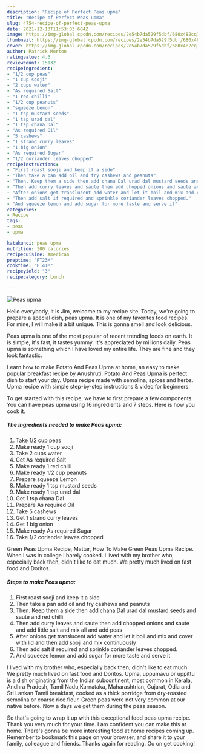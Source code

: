 ```yaml
---
description: "Recipe of Perfect Peas upma"
title: "Recipe of Perfect Peas upma"
slug: 4754-recipe-of-perfect-peas-upma
date: 2021-12-13T11:53:03.604Z
image: https://img-global.cpcdn.com/recipes/2e54b7da529f5dbf/680x482cq70/peas-upma-recipe-main-photo.jpg
thumbnail: https://img-global.cpcdn.com/recipes/2e54b7da529f5dbf/680x482cq70/peas-upma-recipe-main-photo.jpg
cover: https://img-global.cpcdn.com/recipes/2e54b7da529f5dbf/680x482cq70/peas-upma-recipe-main-photo.jpg
author: Patrick Morton
ratingvalue: 4.3
reviewcount: 15132
recipeingredient:
- "1/2 cup peas"
- "1 cup sooji"
- "2 cups water"
- "As required Salt"
- "1 red chilli"
- "1/2 cup peanuts"
- "squeeze Lemon"
- "1 tsp mustard seeds"
- "1 tsp urad dal"
- "1 tsp chana Dal"
- "As required Oil"
- "5 cashews"
- "1 strand curry leaves"
- "1 big onion"
- "As required Sugar"
- "1/2 coriander leaves chopped"
recipeinstructions:
- "First roast sooji and keep it a side"
- "Then take a pan add oil and fry cashews and peanuts"
- "Then. Keep them a side then add chana Dal urad dal mustard seeds and saute and red chilli"
- "Then add curry leaves and saute then add chopped onions and saute and add little salt and mix all and add peas"
- "After onions get translucent add water and let it boil and mix and cover with lid and then add sooji and mix continuously"
- "Then add salt if required and sprinkle coriander leaves chopped."
- "And squeeze lemon and add sugar for more taste and serve it"
categories:
- Recipe
tags:
- peas
- upma

katakunci: peas upma 
nutrition: 300 calories
recipecuisine: American
preptime: "PT23M"
cooktime: "PT41M"
recipeyield: "3"
recipecategory: Lunch

---
```



![Peas upma](https://img-global.cpcdn.com/recipes/2e54b7da529f5dbf/680x482cq70/peas-upma-recipe-main-photo.jpg)

Hello everybody, it is Jim, welcome to my recipe site. Today, we're going to prepare a special dish, peas upma. It is one of my favorites food recipes. For mine, I will make it a bit unique. This is gonna smell and look delicious.

Peas upma is one of the most popular of recent trending foods on earth. It is simple, it's fast, it tastes yummy. It's appreciated by millions daily. Peas upma is something which I have loved my entire life. They are fine and they look fantastic.

Learn how to make Potato And Peas Upma at home, an easy to make popular breakfast recipe by Anushruti. Potato And Peas Upma is perfect dish to start your day. Upma recipe made with semolina, spices and herbs. Upma recipe with simple step-by-step instructions &amp; video for beginners.


To get started with this recipe, we have to first prepare a few components. You can have peas upma using 16 ingredients and 7 steps. Here is how you cook it.

<!--inarticleads1-->

##### The ingredients needed to make Peas upma:

1. Take 1/2 cup peas
1. Make ready 1 cup sooji
1. Take 2 cups water
1. Get As required Salt
1. Make ready 1 red chilli
1. Make ready 1/2 cup peanuts
1. Prepare squeeze Lemon
1. Make ready 1 tsp mustard seeds
1. Make ready 1 tsp urad dal
1. Get 1 tsp chana Dal
1. Prepare As required Oil
1. Take 5 cashews
1. Get 1 strand curry leaves
1. Get 1 big onion
1. Make ready As required Sugar
1. Take 1/2 coriander leaves chopped


Green Peas Upma Recipe, Mattar, How To Make Green Peas Upma Recipe. When I was in college I barely cooked. I lived with my brother who, especially back then, didn&#39;t like to eat much. We pretty much lived on fast food and Doritos. 

<!--inarticleads2-->

##### Steps to make Peas upma:

1. First roast sooji and keep it a side
1. Then take a pan add oil and fry cashews and peanuts
1. Then. Keep them a side then add chana Dal urad dal mustard seeds and saute and red chilli
1. Then add curry leaves and saute then add chopped onions and saute and add little salt and mix all and add peas
1. After onions get translucent add water and let it boil and mix and cover with lid and then add sooji and mix continuously
1. Then add salt if required and sprinkle coriander leaves chopped.
1. And squeeze lemon and add sugar for more taste and serve it


I lived with my brother who, especially back then, didn&#39;t like to eat much. We pretty much lived on fast food and Doritos. Upma, uppumavu or uppittu is a dish originating from the Indian subcontinent, most common in Kerala, Andhra Pradesh, Tamil Nadu,Karnataka, Maharashtrian, Gujarat, Odia and Sri Lankan Tamil breakfast, cooked as a thick porridge from dry-roasted semolina or coarse rice flour. Green peas were not very common at our native before. Now a days we get them during the peas season. 

So that's going to wrap it up with this exceptional food peas upma recipe. Thank you very much for your time. I am confident you can make this at home. There's gonna be more interesting food at home recipes coming up. Remember to bookmark this page on your browser, and share it to your family, colleague and friends. Thanks again for reading. Go on get cooking!

